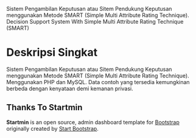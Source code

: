 Sistem Pengambilan Keputusan atau Sitem Pendukung Keputusan menggunakan Metode SMART (Simple Multi Attribute Rating Technique).
Decision  Support System With Simple Multi Attribute Rating Technique (SMART)

# Deskripsi Singkat
Sistem Pengambilan Keputusan atau Sitem Pendukung Keputusan menggunakan Metode SMART (Simple Multi Attribute Rating Technique).
Menggunakan PHP dan MySQL. Data contoh yang tersedia kemungkinan berbeda dengan kenyataan demi kemanan privasi. 

## Thanks To Startmin

**Startmin** is an open source, admin dashboard template for [Bootstrap](http://getbootstrap.com/) originally created by [Start Bootstrap](http://startbootstrap.com/).






